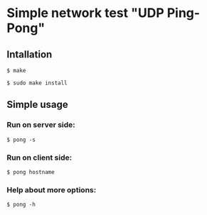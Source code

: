 # Simple network test "UDP Ping-Pong"

## Intallation
`$ make`

`$ sudo make install`

## Simple usage

### Run on server side:
`$ pong -s`

### Run on client side:
`$ pong hostname`

### Help about more options:
`$ pong -h`

